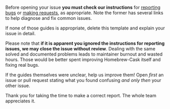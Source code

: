 Before opening your issue **you must check our instructions** for [reporting bugs](https://github.com/caskroom/homebrew-cask#reporting-bugs) or [making requests](https://github.com/caskroom/homebrew-cask#requests), as appropriate. Note the former has several links to help diagnose and fix common issues.

If none of those guides is appropriate, delete this template and explain your issue in detail.

Please note that **if it is apparent you ignored the instructions for reporting issues, we may close the issue without review**. Dealing with the same solved and documented problems leads to maintainer burnout and wasted hours. Those would be better spent improving Homebrew-Cask itself and fixing real bugs.

If the guides themselves were unclear, help us improve them! Open *first* an issue or pull request stating what you found confusing *and only then* your other issue.

Thank you for taking the time to make a correct report. The whole team appreciates it.
